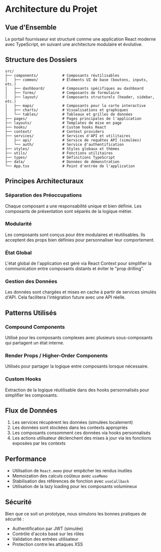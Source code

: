 # Architecture du Projet

## Vue d'Ensemble

Le portail fournisseur est structuré comme une application React moderne avec TypeScript, en suivant une architecture modulaire et évolutive.

## Structure des Dossiers

```
src/
├── components/           # Composants réutilisables
│   ├── common/           # Éléments UI de base (boutons, inputs, etc.)
│   ├── dashboard/        # Composants spécifiques au dashboard
│   ├── forms/            # Composants de formulaire
│   ├── layout/           # Composants structurels (header, sidebar, etc.)
│   ├── maps/             # Composants pour la carte interactive
│   ├── charts/           # Visualisations et graphiques
│   └── tables/           # Tableaux et grilles de données
├── pages/                # Pages principales de l'application
├── layouts/              # Templates de mise en page
├── hooks/                # Custom hooks React
├── context/              # Context providers
├── services/             # Services d'API et utilitaires
│   ├── api/              # Service de requêtes API (simulées)
│   └── auth/             # Service d'authentification
├── styles/               # Styles globaux et thèmes
├── utils/                # Fonctions utilitaires
├── types/                # Définitions TypeScript
├── data/                 # Données de démonstration
└── App.tsx               # Point d'entrée de l'application
```

## Principes Architecturaux

### Séparation des Préoccupations

Chaque composant a une responsabilité unique et bien définie. Les composants de présentation sont séparés de la logique métier.

### Modularité

Les composants sont conçus pour être modulaires et réutilisables. Ils acceptent des props bien définies pour personnaliser leur comportement.

### État Global

L'état global de l'application est géré via React Context pour simplifier la communication entre composants distants et éviter le "prop drilling".

### Gestion des Données

Les données sont chargées et mises en cache à partir de services simulés d'API. Cela facilitera l'intégration future avec une API réelle.

## Patterns Utilisés

### Compound Components

Utilisé pour les composants complexes avec plusieurs sous-composants qui partagent un état interne.

### Render Props / Higher-Order Components

Utilisés pour partager la logique entre composants lorsque nécessaire.

### Custom Hooks

Extraction de la logique réutilisable dans des hooks personnalisés pour simplifier les composants.

## Flux de Données

1. Les services récupèrent les données (simulées localement)
2. Les données sont stockées dans les contexts appropriés
3. Les composants consomment ces données via hooks personnalisés
4. Les actions utilisateur déclenchent des mises à jour via les fonctions exposées par les contexts

## Performance

- Utilisation de `React.memo` pour empêcher les rendus inutiles
- Memoization des calculs coûteux avec `useMemo`
- Stabilisation des références de fonction avec `useCallback`
- Utilisation de la lazy loading pour les composants volumineux

## Sécurité

Bien que ce soit un prototype, nous simulons les bonnes pratiques de sécurité :

- Authentification par JWT (simulée)
- Contrôle d'accès basé sur les rôles
- Validation des entrées utilisateur
- Protection contre les attaques XSS